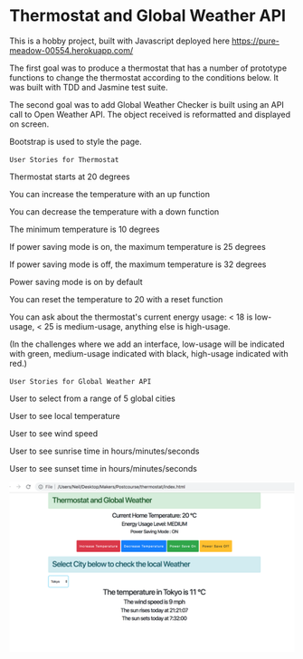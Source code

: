 # Thermostat and Global Weather API

This is a hobby project, built with Javascript deployed here https://pure-meadow-00554.herokuapp.com/

The first goal was to produce a thermostat that has a number of prototype functions to change the thermostat according to the conditions below. It was built with TDD and Jasmine test suite.

The second goal was to add Global Weather Checker is built using an API call to Open Weather API. The object received is reformatted and displayed on screen.

Bootstrap is used to style the page.

`User Stories for Thermostat`

Thermostat starts at 20 degrees

You can increase the temperature with an up function

You can decrease the temperature with a down function

The minimum temperature is 10 degrees

If power saving mode is on, the maximum temperature is 25 degrees

If power saving mode is off, the maximum temperature is 32 degrees

Power saving mode is on by default

You can reset the temperature to 20 with a reset function

You can ask about the thermostat's current energy usage: < 18 is low-usage, < 25 is medium-usage, anything else is high-usage.

(In the challenges where we add an interface, low-usage will be indicated with green, medium-usage indicated with black, high-usage indicated with red.)

`User Stories for Global Weather API`

User to select from a range of 5 global cities

User to see local temperature

User to see wind speed

User to see sunrise time in hours/minutes/seconds

User to see sunset time in hours/minutes/seconds

![Thermostat](https://github.com/neilcam4/thermostat-new/blob/master/thermostat.png "Thermostat")

